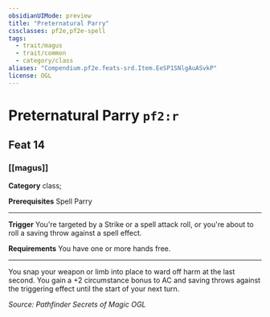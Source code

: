 ```yaml
---
obsidianUIMode: preview
title: "Preternatural Parry"
cssclasses: pf2e,pf2e-spell
tags:
  - trait/magus
  - trait/common
  - category/class
aliases: "Compendium.pf2e.feats-srd.Item.EeSP1SNlgAuASvkP"
license: OGL
---
```

# Preternatural Parry `pf2:r`
## Feat 14
### [[magus]]

**Category** class; 



**Prerequisites** Spell Parry
* * *
**Trigger** You're targeted by a Strike or a spell attack roll, or you're about to roll a saving throw against a spell effect.

**Requirements** You have one or more hands free.

* * *

You snap your weapon or limb into place to ward off harm at the last second. You gain a +2 circumstance bonus to AC and saving throws against the triggering effect until the start of your next turn.

*Source: Pathfinder Secrets of Magic*
*OGL*